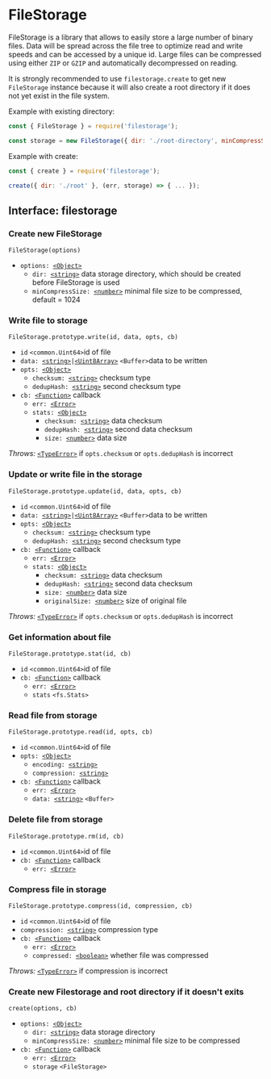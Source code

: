 # FileStorage

FileStorage is a library that allows to easily store a large number of binary files.
Data will be spread across the file tree to optimize read and write speeds and can be accessed by a unique id.
Large files can be compressed using either `ZIP` or `GZIP` and automatically decompressed on reading.

It is strongly recommended to use `filestorage.create` to get new `FileStorage` instance
because it will also create a root directory if it does not yet exist in the file system.

Example with existing directory:
```js
const { FileStorage } = require('filestorage');

const storage = new FileStorage({ dir: './root-directory', minCompressSize: 2048 });
```

Example with create:
```js
const { create } = require('filestorage');

create({ dir: './root' }, (err, storage) => { ... });
```


## Interface: filestorage

### Create new FileStorage

`FileStorage(options)`
  - `options: `[`<Object>`]
    - `dir: `[`<string>`] data storage directory, which should be created before
          FileStorage is used
    - `minCompressSize: `[`<number>`] minimal file size to be compressed,
          default = 1024


### Write file to storage

`FileStorage.prototype.write(id, data, opts, cb)`
  - `id` `<common.Uint64>`id of file
  - `data: `[`<string>`]` | `[`<Uint8Array>`] `<Buffer>`data to be written
  - `opts: `[`<Object>`]
    - `checksum: `[`<string>`] checksum type
    - `dedupHash: `[`<string>`] second checksum type
  - `cb: `[`<Function>`] callback
    - `err: `[`<Error>`]
    - `stats: `[`<Object>`]
      - `checksum: `[`<string>`] data checksum
      - `dedupHash: `[`<string>`] second data checksum
      - `size: `[`<number>`] data size

*Throws:* [`<TypeError>`] if `opts.checksum` or `opts.dedupHash` is incorrect


### Update or write file in the storage

`FileStorage.prototype.update(id, data, opts, cb)`
  - `id` `<common.Uint64>`id of file
  - `data: `[`<string>`]` | `[`<Uint8Array>`] `<Buffer>`data to be written
  - `opts: `[`<Object>`]
    - `checksum: `[`<string>`] checksum type
    - `dedupHash: `[`<string>`] second checksum type
  - `cb: `[`<Function>`] callback
    - `err: `[`<Error>`]
    - `stats: `[`<Object>`]
      - `checksum: `[`<string>`] data checksum
      - `dedupHash: `[`<string>`] second data checksum
      - `size: `[`<number>`] data size
      - `originalSize: `[`<number>`] size of original file

*Throws:* [`<TypeError>`] if `opts.checksum` or `opts.dedupHash` is incorrect


### Get information about file

`FileStorage.prototype.stat(id, cb)`
  - `id` `<common.Uint64>`id of file
  - `cb: `[`<Function>`] callback
    - `err: `[`<Error>`]
    - `stats` `<fs.Stats>`


### Read file from storage

`FileStorage.prototype.read(id, opts, cb)`
  - `id` `<common.Uint64>`id of file
  - `opts: `[`<Object>`]
    - `encoding: `[`<string>`]
    - `compression: `[`<string>`]
  - `cb: `[`<Function>`] callback
    - `err: `[`<Error>`]
    - `data: `[`<string>`] `<Buffer>`


### Delete file from storage

`FileStorage.prototype.rm(id, cb)`
  - `id` `<common.Uint64>`id of file
  - `cb: `[`<Function>`] callback
    - `err: `[`<Error>`]


### Compress file in storage

`FileStorage.prototype.compress(id, compression, cb)`
  - `id` `<common.Uint64>`id of file
  - `compression: `[`<string>`] compression type
  - `cb: `[`<Function>`] callback
    - `err: `[`<Error>`]
    - `compressed: `[`<boolean>`] whether file was compressed

*Throws:* [`<TypeError>`] if compression is incorrect


### Create new Filestorage and root directory if it doesn't exits

`create(options, cb)`
  - `options: `[`<Object>`]
    - `dir: `[`<string>`] data storage directory
    - `minCompressSize: `[`<number>`] minimal file size to be compressed
  - `cb: `[`<Function>`] callback
    - `err: `[`<Error>`]
    - `storage` `<FileStorage>`


[`<Object>`]: https://developer.mozilla.org/en-US/docs/Web/JavaScript/Reference/Global_Objects/Object
[`<Date>`]: https://developer.mozilla.org/en-US/docs/Web/JavaScript/Reference/Global_Objects/Date
[`<Function>`]: https://developer.mozilla.org/en-US/docs/Web/JavaScript/Reference/Global_Objects/Function
[`<RegExp>`]: https://developer.mozilla.org/en-US/docs/Web/JavaScript/Reference/Global_Objects/RegExp
[`<DataView>`]: https://developer.mozilla.org/en-US/docs/Web/JavaScript/Reference/Global_Objects/DataView
[`<Map>`]: https://developer.mozilla.org/en-US/docs/Web/JavaScript/Reference/Global_Objects/Map
[`<WeakMap>`]: https://developer.mozilla.org/en-US/docs/Web/JavaScript/Reference/Global_Objects/WeakMap
[`<Set>`]: https://developer.mozilla.org/en-US/docs/Web/JavaScript/Reference/Global_Objects/Set
[`<WeakSet>`]: https://developer.mozilla.org/en-US/docs/Web/JavaScript/Reference/Global_Objects/WeakSet
[`<Array>`]: https://developer.mozilla.org/en-US/docs/Web/JavaScript/Reference/Global_Objects/Array
[`<ArrayBuffer>`]: https://developer.mozilla.org/en-US/docs/Web/JavaScript/Reference/Global_Objects/ArrayBuffer
[`<Int8Array>`]: https://developer.mozilla.org/en-US/docs/Web/JavaScript/Reference/Global_Objects/Int8Array
[`<Uint8Array>`]: https://developer.mozilla.org/en-US/docs/Web/JavaScript/Reference/Global_Objects/Uint8Array
[`<Uint8ClampedArray>`]: https://developer.mozilla.org/en-US/docs/Web/JavaScript/Reference/Global_Objects/Uint8ClampedArray
[`<Int16Array>`]: https://developer.mozilla.org/en-US/docs/Web/JavaScript/Reference/Global_Objects/Int16Array
[`<Uint16Array>`]: https://developer.mozilla.org/en-US/docs/Web/JavaScript/Reference/Global_Objects/Uint16Array
[`<Int32Array>`]: https://developer.mozilla.org/en-US/docs/Web/JavaScript/Reference/Global_Objects/Int32Array
[`<Uint32Array>`]: https://developer.mozilla.org/en-US/docs/Web/JavaScript/Reference/Global_Objects/Uint32Array
[`<Float32Array>`]: https://developer.mozilla.org/en-US/docs/Web/JavaScript/Reference/Global_Objects/Float32Array
[`<Float64Array>`]: https://developer.mozilla.org/en-US/docs/Web/JavaScript/Reference/Global_Objects/Float64Array
[`<Error>`]: https://developer.mozilla.org/en-US/docs/Web/JavaScript/Reference/Global_Objects/Error
[`<EvalError>`]: https://developer.mozilla.org/en-US/docs/Web/JavaScript/Reference/Global_Objects/EvalError
[`<TypeError>`]: https://developer.mozilla.org/en-US/docs/Web/JavaScript/Reference/Global_Objects/TypeError
[`<RangeError>`]: https://developer.mozilla.org/en-US/docs/Web/JavaScript/Reference/Global_Objects/RangeError
[`<SyntaxError>`]: https://developer.mozilla.org/en-US/docs/Web/JavaScript/Reference/Global_Objects/SyntaxError
[`<ReferenceError>`]: https://developer.mozilla.org/en-US/docs/Web/JavaScript/Reference/Global_Objects/ReferenceError
[`<boolean>`]: https://developer.mozilla.org/en-US/docs/Web/JavaScript/Data_structures#Boolean_type
[`<null>`]: https://developer.mozilla.org/en-US/docs/Web/JavaScript/Data_structures#Null_type
[`<undefined>`]: https://developer.mozilla.org/en-US/docs/Web/JavaScript/Data_structures#Undefined_type
[`<number>`]: https://developer.mozilla.org/en-US/docs/Web/JavaScript/Data_structures#Number_type
[`<string>`]: https://developer.mozilla.org/en-US/docs/Web/JavaScript/Data_structures#String_type
[`<symbol>`]: https://developer.mozilla.org/en-US/docs/Web/JavaScript/Data_structures#Symbol_type
[`<Primitive>`]: https://developer.mozilla.org/en-US/docs/Glossary/Primitive
[`<Iterable>`]: https://developer.mozilla.org/en-US/docs/Web/JavaScript/Reference/Iteration_protocols
[`<this>`]: https://developer.mozilla.org/en-US/docs/Web/JavaScript/Reference/Operators/this